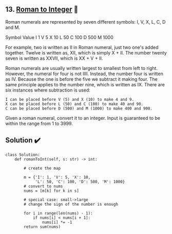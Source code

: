 ## 13. [Roman to Integer](https://leetcode.com/problems/roman-to-integer/) :link:

Roman numerals are represented by seven different symbols: I, V, X, L, C, D and M.

Symbol       Value
I             1
V             5
X             10
L             50
C             100
D             500
M             1000

For example, two is written as II in Roman numeral, just two one's added together. Twelve is written as, XII, which is simply X + II. The number twenty seven is written as XXVII, which is XX + V + II.

Roman numerals are usually written largest to smallest from left to right. However, the numeral for four is not IIII. Instead, the number four is written as IV. Because the one is before the five we subtract it making four. The same principle applies to the number nine, which is written as IX. There are six instances where subtraction is used:

    I can be placed before V (5) and X (10) to make 4 and 9. 
    X can be placed before L (50) and C (100) to make 40 and 90. 
    C can be placed before D (500) and M (1000) to make 400 and 900.

Given a roman numeral, convert it to an integer. Input is guaranteed to be within the range from 1 to 3999.

## Solution :heavy_check_mark:

```python3
class Solution:
    def romanToInt(self, s: str) -> int:
        
        # create the map
        
        m = {'I': 1, 'V': 5, 'X': 10,
             'L': 50, 'C': 100, 'D': 500, 'M': 1000}
        # convert to nums
        nums = [m[k] for k in s]
        
        # special case: small->large
        # change the sign of the number is enough
        
        for i in range(len(nums) - 1):
            if nums[i] < nums[i + 1]:
                nums[i] *= -1
        return sum(nums)
```